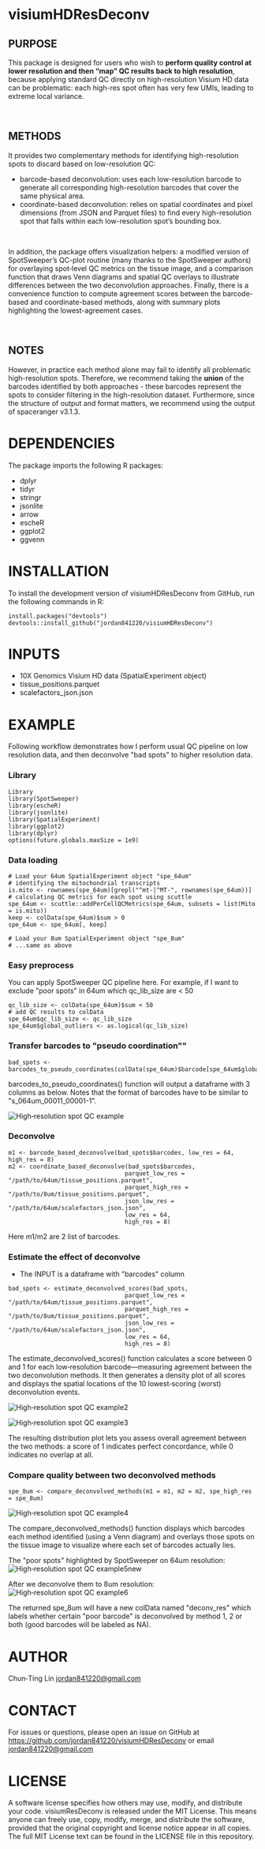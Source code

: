 # visiumHDResDeconv

## PURPOSE
This package is designed for users who wish to **perform quality control at lower resolution and then “map” QC results back to high resolution**, because applying standard QC directly on high-resolution Visium HD data can be problematic: each high-res spot often has very few UMIs, leading to extreme local variance. 

<br>

## METHODS
It provides two complementary methods for identifying high-resolution spots to discard based on low-resolution QC:
- barcode-based deconvolution: uses each low-resolution barcode to generate all corresponding high-resolution barcodes that cover the same physical area.
- coordinate-based deconvolution: relies on spatial coordinates and pixel dimensions (from JSON and Parquet files) to find every high-resolution spot that falls within each low-resolution spot’s bounding box. 

<br>

In addition, the package offers visualization helpers: a modified version of SpotSweeper’s QC-plot routine (many thanks to the SpotSweeper authors) for overlaying spot‐level QC metrics on the tissue image, and a comparison function that draws Venn diagrams and spatial QC overlays to illustrate differences between the two deconvolution approaches. Finally, there is a convenience function to compute agreement scores between the barcode-based and coordinate-based methods, along with summary plots highlighting the lowest-agreement cases.

<br>

## NOTES
However, in practice each method alone may fail to identify all problematic high-resolution spots. Therefore, we recommend taking the **union** of the barcodes identified by both approaches - these barcodes represent the spots to consider filtering in the high-resolution dataset. Furthermore, since the structure of output and format matters, we recommend using the output of spaceranger v3.1.3.

# DEPENDENCIES
The package imports the following R packages:
- dplyr
- tidyr
- stringr
- jsonlite
- arrow
- escheR
- ggplot2
- ggvenn

# INSTALLATION
To install the development version of visiumHDResDeconv from GitHub, run the following commands in R:
```
install.packages("devtools")
devtools::install_github("jordan841220/visiumHDResDeconv")
```

# INPUTS
- 10X Genomics Visium HD data (SpatialExperiment object)
- tissue_positions.parquet
- scalefactors_json.json


# EXAMPLE
Following workflow demonstrates how I perform usual QC pipeline on low resolution data, and then deconvolve "bad spots" to higher resolution data.

### Library
```
Library
library(SpotSweeper)
library(escheR)
library(jsonlite)
library(SpatialExperiment)
library(ggplot2)
library(dplyr)
options(future.globals.maxSize = 1e9)
```

### Data loading
```
# Load your 64um SpatialExperiment object "spe_64um"
# identifying the mitochondrial transcripts
is.mito <- rownames(spe_64um)[grepl("^mt-|^MT-", rownames(spe_64um))]
# calculating QC metrics for each spot using scuttle
spe_64um <- scuttle::addPerCellQCMetrics(spe_64um, subsets = list(Mito = is.mito))
keep <- colData(spe_64um)$sum > 0
spe_64um <- spe_64um[, keep]

# Load your 8um SpatialExperiment object "spe_8um"
# ...same as above
```
### Easy preprocess
You can apply SpotSweeper QC pipeline here. For example, if I want to exclude "poor spots" in 64um which qc_lib_size are < 50
```
qc_lib_size <- colData(spe_64um)$sum < 50
# add QC results to colData
spe_64um$qc_lib_size <- qc_lib_size
spe_64um$global_outliers <- as.logical(qc_lib_size) 
```

### Transfer barcodes to "pseudo coordination""
```
bad_spots <- barcodes_to_pseudo_coordinates(colData(spe_64um)$barcode[spe_64um$global_outliers])
```
barcodes_to_pseudo_coordinates() function will output a dataframe with 3 columns as below. Notes that the format of barcodes have to be similar to "s_064um_00011_00001-1".

![High‐resolution spot QC example](man/figures/barcodes_to_pseudo_coordinates_example.png)


### Deconvolve
```
m1 <- barcode_based_deconvolve(bad_spots$barcodes, low_res = 64, high_res = 8)
m2 <- coordinate_based_deconvolve(bad_spots$barcodes, 
                                 parquet_low_res = "/path/to/64um/tissue_positions.parquet",
                                 parquet_high_res = "/path/to/8um/tissue_positions.parquet",
                                 json_low_res = "/path/to/64um/scalefactors_json.json",
                                 low_res = 64, 
                                 high_res = 8)
```
Here m1/m2 are 2 list of barcodes.


### Estimate the effect of deconvolve
- The INPUT is a dataframe with "barcodes" column
```
bad_spots <- estimate_deconvolved_scores(bad_spots, 
                                 parquet_low_res = "/path/to/64um/tissue_positions.parquet",
                                 parquet_high_res = "/path/to/8um/tissue_positions.parquet",
                                 json_low_res = "/path/to/64um/scalefactors_json.json",
                                 low_res = 64, 
                                 high_res = 8)
```
The estimate_deconvolved_scores() function calculates a score between 0 and 1 for each low‐resolution barcode—measuring agreement between the two deconvolution methods. It then generates a density plot of all scores and displays the spatial locations of the 10 lowest‐scoring (worst) deconvolution events.

![High‐resolution spot QC example2](man/figures/estimate_deconvolved_scores_example1.png)

![High‐resolution spot QC example3](man/figures/estimate_deconvolved_scores_example2.png)

The resulting distribution plot lets you assess overall agreement between the two methods: a score of 1 indicates perfect concordance, while 0 indicates no overlap at all.



### Compare quality between two deconvolved methods
```
spe_8um <- compare_deconvolved_methods(m1 = m1, m2 = m2, spe_high_res = spe_8um)
```
![High‐resolution spot QC example4](man/figures/compare_deconvolved_methods_example1.png)

The compare_deconvolved_methods() function displays which barcodes each method identified (using a Venn diagram) and overlays those spots on the tissue image to visualize where each set of barcodes actually lies.
<br>

The "poor spots" highlighted by SpotSweeper on 64um resolution:
![High‐resolution spot QC example5new](man/figures/compare_deconvolved_methods_example2new.png)

After we deconvolve them to 8um resolution:
![High‐resolution spot QC example6](man/figures/compare_deconvolved_methods_example3.png)

The returned spe_8um will have a new colData named "deconv_res" which labels whether certain "poor barcode" is deconvolved by method 1, 2 or both (good barcodes will be labeled as NA).


# AUTHOR
Chun‐Ting Lin jordan841220@gmail.com

# CONTACT
For issues or questions, please open an issue on GitHub at https://github.com/jordan841220/visiumHDResDeconv or email jordan841220@gmail.com


# LICENSE
A software license specifies how others may use, modify, and distribute your code. visiumResDeconv is released under the MIT License. This means anyone can freely use, copy, modify, merge, and distribute the software, provided that the original copyright and license notice appear in all copies. The full MIT License text can be found in the LICENSE file in this repository.

